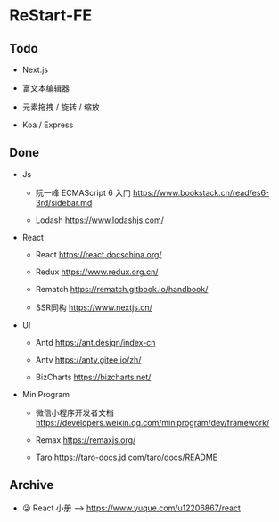 # ReStart-FE

## Todo

- Next.js

- 富文本编辑器

- 元素拖拽 / 旋转 / 缩放

- Koa / Express

## Done

- Js

  - 阮一峰 ECMAScript 6 入门 https://www.bookstack.cn/read/es6-3rd/sidebar.md

  - Lodash https://www.lodashjs.com/

- React

  - React https://react.docschina.org/

  - Redux https://www.redux.org.cn/

  - Rematch https://rematch.gitbook.io/handbook/

  - SSR同构 https://www.nextjs.cn/

- UI

  - Antd https://ant.design/index-cn

  - Antv https://antv.gitee.io/zh/

  - BizCharts https://bizcharts.net/

- MiniProgram

  - 微信小程序开发者文档 https://developers.weixin.qq.com/miniprogram/dev/framework/

  - Remax https://remaxjs.org/

  - Taro https://taro-docs.jd.com/taro/docs/README
## Archive

- 😜 React 小册 --> https://www.yuque.com/u12206867/react
